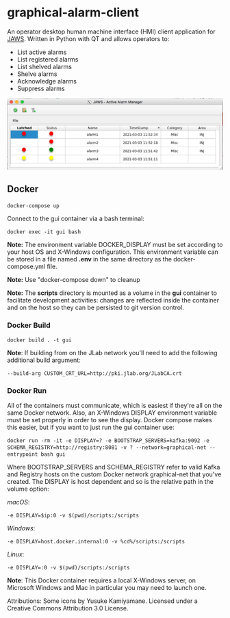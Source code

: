 # graphical-alarm-client
An operator desktop human machine interface (HMI) client application for [JAWS](https://github.com/JeffersonLab/jaws).  Written in Python with QT and allows operators to:
- List active alarms
- List registered alarms
- List shelved alarms
- Shelve alarms
- Acknowledge alarms
- Suppress alarms

![Screenshot](https://github.com/JeffersonLab/graphical-alarm-client/raw/master/screenshot.jpg?raw=true "Screenshot")

## Docker
```
docker-compose up
```
Connect to the gui container via a bash terminal:   
```
docker exec -it gui bash
```
**Note:** The environment variable DOCKER_DISPLAY must be set according to your host OS and X-Windows configuration.   This environment variable can be stored in a file named __.env__ in the same directory as the docker-compose.yml file.   

**Note:** Use "docker-compose down" to cleanup

**Note:** The __scripts__ directory is mounted as a volume in the __gui__ container to facilitate development activities: changes are reflected inside the container and on the host so they can be persisted to git version control.
### Docker Build
```
docker build . -t gui 
```
**Note**: If building from on the JLab network you'll need to add the following additional build argument:
```
--build-arg CUSTOM_CRT_URL=http://pki.jlab.org/JLabCA.crt
```
### Docker Run
All of the containers must communicate, which is easiest if they're all on the same Docker network.  Also, an X-Windows DISPLAY environment variable must be set properly in order to see the display.  Docker compose makes this easier, but if you want to just run the gui container use:
```
docker run -rm -it -e DISPLAY=? -e BOOTSTRAP_SERVERS=kafka:9092 -e SCHEMA_REGISTRY=http://registry:8081 -v ? --network=graphical-net --entrypoint bash gui
```
Where BOOTSTRAP_SERVERS and SCHEMA_REGISTRY refer to valid Kafka and Registry hosts on the custom Docker network graphical-net that you've created.  The DISPLAY is host dependent and so is the relative path in the volume option:

_macOS_: 
```
-e DISPLAY=$ip:0 -v $(pwd)/scripts:/scripts
```
_Windows_:
```
-e DISPLAY=host.docker.internal:0 -v %cd%/scripts:/scripts
```
_Linux_:
```
-e DISPLAY=:0 -v $(pwd)/scripts:/scripts
```
**Note**: This Docker container requires a local X-Windows server, on Microsoft Windows and Mac in particular you may need to launch one.


Attributions:
Some icons by Yusuke Kamiyamane. Licensed under a Creative Commons Attribution 3.0 License.

